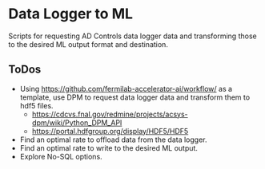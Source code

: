 # Data Logger to ML
Scripts for requesting AD Controls data logger data and transforming those to the desired ML output format and destination.

## ToDos

- Using https://github.com/fermilab-accelerator-ai/workflow/ as a template, use DPM to request data logger data and transform them to hdf5 files.
  - https://cdcvs.fnal.gov/redmine/projects/acsys-dpm/wiki/Python_DPM_API
  - https://portal.hdfgroup.org/display/HDF5/HDF5
- Find an optimal rate to offload data from the data logger.
- Find an optimal rate to write to the desired ML output.
- Explore No-SQL options.
